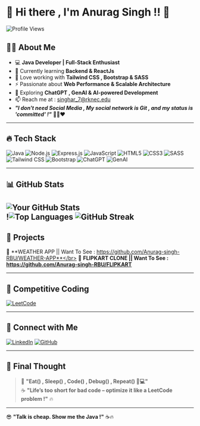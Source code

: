 # 🚀 Hi there , I'm Anurag Singh !! 👋  

![Profile Views](https://komarev.com/ghpvc/?username=Anurag-singh-RBU&color=blue&style=flat)  

## 🧑‍💻 About Me  
- 💻 **Java Developer | Full-Stack Enthusiast**  
- 🌱 Currently learning **Backend & ReactJs**  
- 🎨 Love working with **Tailwind CSS , Bootstrap & SASS**  
- ⚡ Passionate about **Web Performance & Scalable Architecture**  
- 🤖 Exploring **ChatGPT , GenAI & AI-powered Development**  
- 📫 Reach me at : singhar_7@rknec.edu
- ***"I don't need Social Media , My social network is Git , and my status is 'committed' !"*** 🚀😘❤️

---

## 🔥 Tech Stack    
![Java](https://img.shields.io/badge/Java-ED8B00?style=for-the-badge&logo=java&logoColor=white) ![Node.js](https://img.shields.io/badge/Node.js-339933?style=for-the-badge&logo=node.js&logoColor=white) ![Express.js](https://img.shields.io/badge/Express.js-000000?style=for-the-badge&logo=express&logoColor=white) ![JavaScript](https://img.shields.io/badge/JavaScript-F7DF1E?style=for-the-badge&logo=javascript&logoColor=black) ![HTML5](https://img.shields.io/badge/HTML5-E34F26?style=for-the-badge&logo=html5&logoColor=white) ![CSS3](https://img.shields.io/badge/CSS3-1572B6?style=for-the-badge&logo=css3&logoColor=white) ![SASS](https://img.shields.io/badge/SASS-CC6699?style=for-the-badge&logo=sass&logoColor=white) ![Tailwind CSS](https://img.shields.io/badge/Tailwind%20CSS-38B2AC?style=for-the-badge&logo=tailwind-css&logoColor=white) ![Bootstrap](https://img.shields.io/badge/Bootstrap-7952B3?style=for-the-badge&logo=bootstrap&logoColor=white) ![ChatGPT](https://img.shields.io/badge/ChatGPT-00A67E?style=for-the-badge&logo=openai&logoColor=white) ![GenAI](https://img.shields.io/badge/Generative%20AI-FF9900?style=for-the-badge&logo=artificial-intelligence&logoColor=white)
  

---

## 📊 GitHub Stats  
![Your GitHub Stats](https://github-readme-stats.vercel.app/api?username=Anurag-singh-RBU&show_icons=true&theme=tokyonight)  
!![Top Languages](https://github-readme-stats.vercel.app/api/top-langs/?username=Anurag-singh-RBU&layout=compact&theme=tokyonight&cache_seconds=3600) 
![GitHub Streak](https://streak-stats.demolab.com/?user=devmaster&theme=tokyonight)  
---

## 📌 Projects  
🚀 **WEATHER APP || Want To See : https://github.com/Anurag-singh-RBU/WEATHER-APP**</br>
🔹 **FLIPKART CLONE || Want To See : https://github.com/Anurag-singh-RBU/FLIPKART**

---

## 🎯 Competitive Coding  
[![LeetCode](https://img.shields.io/badge/LeetCode-FFA116?style=for-the-badge&logo=leetcode&logoColor=black)](https://leetcode.com/yourleetcodeprofile)  

---

## 🤝 Connect with Me  
[![LinkedIn](https://img.shields.io/badge/LinkedIn-0A66C2?style=for-the-badge&logo=linkedin&logoColor=white)](https://www.linkedin.com/in/yourprofile) [![GitHub](https://img.shields.io/badge/GitHub-181717?style=for-the-badge&logo=github&logoColor=white)](https://github.com/yourusername)  

---

## 🎯 **Final Thought**  
> 🚀 **"Eat() , Sleep() , Code() , Debug() , Repeat() 🔁💻"**  
> ☕ **"Life’s too short for bad code – optimize it like a LeetCode problem !"** 🔥 
---

😎 **"Talk is cheap. Show me the Java !"** ☕🔥  
